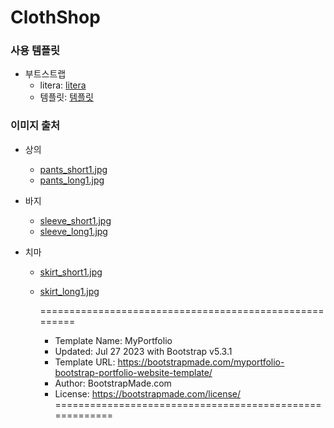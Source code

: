 # ClothShop
### 사용 템플릿
* 부트스트랩 
  * litera: [litera](https://bootswatch.com/litera/)
  * 템플릿: [템플릿](https://bootstrapmade.com/demo/MyPortfolio/)
  
### 이미지 출처
* 상의
    * [pants_short1.jpg](https://unsplash.com/ko/%EC%82%AC%EC%A7%84/0AxmZfoioec)
    * [pants_long1.jpg](https://unsplash.com/ko/%EC%82%AC%EC%A7%84/EzZuotExYCU)
  
* 바지
  * [sleeve_short1.jpg](https://unsplash.com/ko/%EC%82%AC%EC%A7%84/4hgEfxzSmOY)
  * [sleeve_long1.jpg](https://unsplash.com/ko/%EC%82%AC%EC%A7%84/owpsBDBK5nY)
  
* 치마
  * [skirt_short1.jpg](https://unsplash.com/ko/%EC%82%AC%EC%A7%84/SqqLCPls4FU)
  * [skirt_long1.jpg](https://unsplash.com/ko/%EC%82%AC%EC%A7%84/ap4aJwyR67c)


    =======================================================
    * Template Name: MyPortfolio
    * Updated: Jul 27 2023 with Bootstrap v5.3.1
    * Template URL: https://bootstrapmade.com/myportfolio-bootstrap-portfolio-website-template/
    * Author: BootstrapMade.com
    * License: https://bootstrapmade.com/license/
    ========================================================